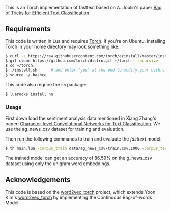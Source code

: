 This is an Torch implementation of fasttext based on A. Joulin's paper [Bag of Tricks for Efficient Text Classification](https://arxiv.org/abs/1607.01759).


## Requirements
This code is written in Lua and requires [Torch](http://torch.ch/). If you're on Ubuntu, installing Torch in your home directory may look something like: 
```bash
$ curl -s https://raw.githubusercontent.com/torch/ezinstall/master/install-deps | bash
$ git clone https://github.com/torch/distro.git ~/torch --recursive
$ cd ~/torch; 
$ ./install.sh      # and enter "yes" at the end to modify your bashrc
$ source ~/.bashrc
```

This code also require the `nn` package:
```bash
$ luarocks install nn
```

### Usage

First down load the sentiment analysis data mentioned in Xiang Zhang's paper: [Character-level Convolutional Networks for Text Classification](http://arxiv.org/abs/1509.01626). We use the ag_news_csv dataset for training and evaluation. 

Then run the following commands to train and evaluate the *fasttext* model:
```bash
$ th main.lua -corpus_train data/ag_news_csv/train.csv.1000 -corpus_test data/ag_news_csv/test.csv -dim 100 -minfreq 10 -stream 1 -epochs 5 -n_classes 4
```

The trained model can get an accuracy of 86.59% on the g_news_csv dataset using only the unigram word embeddings.

## Acknowledgements

This code is based on the [word2vec_torch](https://github.com/kemaswill/word2vec_torch) project, which extends Yoon Kim's [word2vec_torch](https://github.com/yoonkim/word2vec_torch) by implementing the Continuous Bag-of-words Model.
